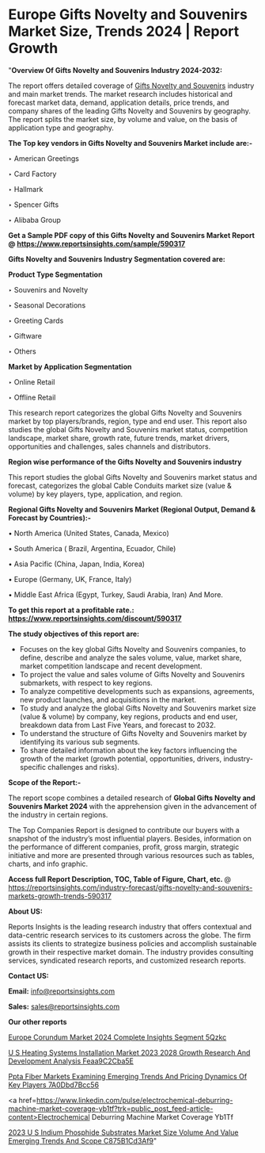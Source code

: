 # Europe Gifts Novelty and Souvenirs Market Size, Trends 2024 | Report Growth

"<strong>Overview Of Gifts Novelty and Souvenirs Industry 2024-2032:</strong>

The report offers detailed coverage of <a href=https://www.reportsinsights.com/sample/590317>Gifts Novelty and Souvenirs</a> industry and main market trends. The market research includes historical and forecast market data, demand, application details, price trends, and company shares of the leading Gifts Novelty and Souvenirs by geography. The report splits the market size, by volume and value, on the basis of application type and geography.

<strong>The Top key vendors in Gifts Novelty and Souvenirs Market include are:- </strong>

‣ American Greetings

‣ Card Factory

‣ Hallmark

‣ Spencer Gifts

‣ Alibaba Group

<strong>Get a Sample PDF copy of this Gifts Novelty and Souvenirs Market Report </strong><strong>@ <a href=https://www.reportsinsights.com/sample/590317 style=color:#0000ff;>https://www.reportsinsights.com/sample/590317</a> </strong>

<strong>Gifts Novelty and Souvenirs Industry Segmentation covered are:</strong>

<strong>Product Type Segmentation</strong>

‣    Souvenirs and Novelty

‣ Seasonal Decorations

‣ Greeting Cards

‣ Giftware

‣ Others

<strong>Market by Application Segmentation</strong>

‣   Online Retail

‣ Offline Retail

This research report categorizes the global Gifts Novelty and Souvenirs market by top players/brands, region, type and end user. This report also studies the global Gifts Novelty and Souvenirs market status, competition landscape, market share, growth rate, future trends, market drivers, opportunities and challenges, sales channels and distributors.

<strong>Region wise performance of the Gifts Novelty and Souvenirs industry</strong><strong> </strong>

This report studies the global Gifts Novelty and Souvenirs market status and forecast, categorizes the global Cable Conduits market size (value &amp; volume) by key players, type, application, and region. 

<strong>Regional Gifts Novelty and Souvenirs Market (Regional Output, Demand &amp; Forecast by Countries):-</strong>

• North America (United States, Canada, Mexico)

• South America ( Brazil, Argentina, Ecuador, Chile)

• Asia Pacific (China, Japan, India, Korea)

• Europe (Germany, UK, France, Italy)

• Middle East Africa (Egypt, Turkey, Saudi Arabia, Iran) And More.

<strong>To get this report at a profitable rate.: <a href=https://www.reportsinsights.com/discount/590317 style=color:#0000ff;>https://www.reportsinsights.com/discount/590317</a></strong>

<strong>The study objectives of this report are:</strong>
<ul>
  <li>Focuses on the key global Gifts Novelty and Souvenirs companies, to define, describe and analyze the sales volume, value, market share, market competition landscape and recent development.</li>
  <li>To project the value and sales volume of Gifts Novelty and Souvenirs submarkets, with respect to key regions.</li>
  <li>To analyze competitive developments such as expansions, agreements, new product launches, and acquisitions in the market.</li>
  <li>To study and analyze the global Gifts Novelty and Souvenirs market size (value &amp; volume) by company, key regions, products and end user, breakdown data from Last Five Years, and forecast to 2032.</li>
  <li>To understand the structure of Gifts Novelty and Souvenirs market by identifying its various sub segments.</li>
  <li>To share detailed information about the key factors influencing the growth of the market (growth potential, opportunities, drivers, industry-specific challenges and risks).</li>
</ul>
<strong>Scope of the Report:-</strong><strong> </strong>

The report scope combines a detailed research of <strong>Global Gifts Novelty and Souvenirs Market 2024 </strong>with the apprehension given in the advancement of the industry in certain regions.

The Top Companies Report is designed to contribute our buyers with a snapshot of the industry’s most influential players. Besides, information on the performance of different companies, profit, gross margin, strategic initiative and more are presented through various resources such as tables, charts, and info graphic.

<strong>Access full Report Description, TOC, Table of Figure, Chart, etc. </strong>@   <a href=https://reportsinsights.com/industry-forecast/gifts-novelty-and-souvenirs-markets-growth-trends-590317 style=color:#0000ff;>https://reportsinsights.com/industry-forecast/gifts-novelty-and-souvenirs-markets-growth-trends-590317</a>

<strong>About US:</strong>

Reports Insights is the leading research industry that offers contextual and data-centric research services to its customers across the globe. The firm assists its clients to strategize business policies and accomplish sustainable growth in their respective market domain. The industry provides consulting services, syndicated research reports, and customized research reports.

<strong>Contact US:</strong>

<p class=""""><b>Email:</b> <a href=mailto:info@reportsinsights.com>info@reportsinsights.com</a></p>
<p class=""""><b>Sales:</b> <a href=mailto:sales@reportsinsights.com>sales@reportsinsights.com</a></p>

<strong>Our other reports</strong>

<a href=https://www.linkedin.com/pulse/europe-corundum-market-2024-complete-insights-segment-5qzkc/>Europe Corundum Market 2024 Complete Insights Segment 5Qzkc</a>

<a href=https://medium.com/@shindeaaswini6/u-s-heating-systems-installation-market-2023-2028-growth-research-and-development-analysis-feaa9c2cba5e>U S Heating Systems Installation Market 2023 2028 Growth Research And Development Analysis Feaa9C2Cba5E</a>

<a href=https://medium.com/@jadhaosuchit578/ppta-fiber-markets-examining-emerging-trends-and-pricing-dynamics-of-key-players-7a0dbd7bcc56>Ppta Fiber Markets Examining Emerging Trends And Pricing Dynamics Of Key Players 7A0Dbd7Bcc56</a>

<a href=https://www.linkedin.com/pulse/electrochemical-deburring-machine-market-coverage-yb1tf?trk=public_post_feed-article-content>Electrochemical Deburring Machine Market Coverage Yb1Tf</a>

<a href=https://medium.com/@reportsinsights23/2023-u-s-indium-phosphide-substrates-market-size-volume-and-value-emerging-trends-and-scope-c875b1cd3af9>2023 U S Indium Phosphide Substrates Market Size Volume And Value Emerging Trends And Scope C875B1Cd3Af9</a>"
